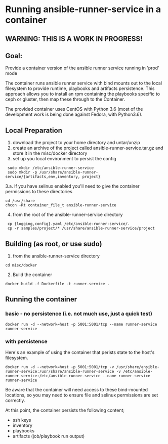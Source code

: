 # Running ansible-runner-service in a container

## WARNING: THIS IS A WORK IN PROGRESS!

## Goal:
Provide a container version of the ansible runner service running in 'prod' mode

The container runs ansible runner service with bind mounts out to the local filesystem
to provide runtime, playbooks and artifacts persistence. This approach allows you to
install an rpm containing the playbooks specific to ceph or gluster, then map these
through to the Container.

The provided container uses CentOS with Python 3.6 (most of the development work is being done against Fedora, with Python3.6).


## Local Preparation
1. download the project to your home directory and untar/unzip
2. create an archive of the project called ansible-runner-service.tar.gz and
store it in the misc/docker directory
3. set up you local environment to persist the config
```
 sudo mkdir /etc/ansible-runner-service
 sudo mkdir -p /usr/share/ansible-runner-service/{artifacts,env,inventory, project}
```
3.a. If you have selinux enabled you'll need to give the container permissions to these directories  
```
cd /usr/share
chcon -Rt container_file_t ansible-runner-service
```
4. from the root of the ansible-runner-service directory
```
 cp {logging,config}.yaml /etc/ansible-runner-service/.
 cp -r samples/project/* /usr/share/ansible-runner-service/project
```

## Building (as root, or use sudo)
1. from the ansible-runner-service directory
```
cd misc/docker
```
2. Build the container
```
docker build -f Dockerfile -t runner-service .
```

## Running the container
### basic - no persistence (i.e. not much use, just a quick test)
```
docker run -d --network=host -p 5001:5001/tcp --name runner-service runner-service
```

### with persistence
Here's an example of using the container that perists state to the host's filesystem.
```
docker run -d --network=host -p 5001:5001/tcp -v /usr/share/ansible-runner-service:/usr/share/ansible-runner-service -v /etc/ansible-runner-service:/etc/ansible-runner-service --name runner-service runner-service
```

Be aware that the container will need access to these bind-mounted locations, so you may need to ensure file and selinux permissions are set correctly.


At this point, the container persists the following content;
- ssh keys
- inventory
- playbooks
- artifacts (job/playbook run output)

